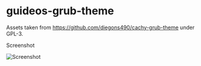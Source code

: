 # guideos-grub-theme

Assets taken from https://github.com/diegons490/cachy-grub-theme under GPL-3.

Screenshot

![Screenshot](https://github.com/user-attachments/assets/37b497cb-9134-46e2-9b30-3f9d73275a72)
